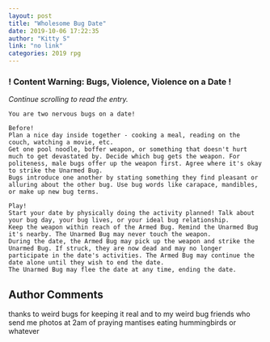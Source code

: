 ```yaml
---
layout: post
title: "Wholesome Bug Date"
date: 2019-10-06 17:22:35
author: "Kitty S"
link: "no link"
categories: 2019 rpg
---
```

<div id="warning"><div id="content"><h3><strong>! Content Warning: Bugs, Violence, Violence on a Date !</strong></h3><i>Continue scrolling to read the entry.</i></div></div>
 
```
You are two nervous bugs on a date! 

Before!
Plan a nice day inside together - cooking a meal, reading on the couch, watching a movie, etc.
Get one pool noodle, boffer weapon, or something that doesn't hurt much to get devastated by. Decide which bug gets the weapon. For politeness, male bugs offer up the weapon first. Agree where it's okay to strike the Unarmed Bug.
Bugs introduce one another by stating something they find pleasant or alluring about the other bug. Use bug words like carapace, mandibles, or make up new bug terms.

Play!
Start your date by physically doing the activity planned! Talk about your bug day, your bug lives, or your ideal bug relationship.
Keep the weapon within reach of the Armed Bug. Remind the Unarmed Bug it's nearby. The Unarmed Bug may never touch the weapon.
During the date, the Armed Bug may pick up the weapon and strike the Unarmed Bug. If struck, they are now dead and may no longer participate in the date's activities. The Armed Bug may continue the date alone until they wish to end the date.
The Unarmed Bug may flee the date at any time, ending the date.

```
## Author Comments
thanks to weird bugs for keeping it real and to my weird bug friends who send me photos at 2am of praying mantises eating hummingbirds or whatever
